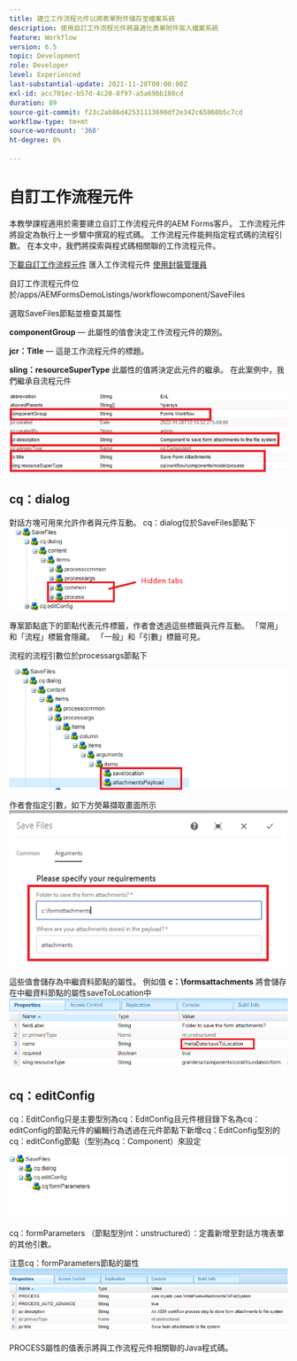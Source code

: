 ```yaml
---
title: 建立工作流程元件以將表單附件儲存至檔案系統
description: 使用自訂工作流程元件將最適化表單附件寫入檔案系統
feature: Workflow
version: 6.5
topic: Development
role: Developer
level: Experienced
last-substantial-update: 2021-11-28T00:00:00Z
exl-id: acc701ec-b57d-4c20-8f97-a5a69bb180cd
duration: 89
source-git-commit: f23c2ab86d42531113690df2e342c65060b5c7cd
workflow-type: tm+mt
source-wordcount: '360'
ht-degree: 0%

---
```


# 自訂工作流程元件

本教學課程適用於需要建立自訂工作流程元件的AEM Forms客戶。 工作流程元件將設定為執行上一步驟中撰寫的程式碼。 工作流程元件能夠指定程式碼的流程引數。 在本文中，我們將探索與程式碼相關聯的工作流程元件。


[下載自訂工作流程元件](assets/saveFiles.zip)
匯入工作流程元件 [使用封裝管理員](http://localhost:4502/crx/packmgr/index.jsp)

自訂工作流程元件位於/apps/AEMFormsDemoListings/workflowcomponent/SaveFiles

選取SaveFiles節點並檢查其屬性

**componentGroup**  — 此屬性的值會決定工作流程元件的類別。

**jcr：Title**  — 這是工作流程元件的標題。

**sling：resourceSuperType** 此屬性的值將決定此元件的繼承。 在此案例中，我們繼承自流程元件


![component-properties](assets/component-properties1.png)

## cq：dialog

對話方塊可用來允許作者與元件互動。 cq：dialog位於SaveFiles節點下
![cq-dialog](assets/cq-dialog.png)

專案節點底下的節點代表元件標籤，作者會透過這些標籤與元件互動。 「常用」和「流程」標籤會隱藏。 「一般」和「引數」標籤可見。

流程的流程引數位於processargs節點下

![process-args](assets/process-arguments.png)

作者會指定引數，如下方熒幕擷取畫面所示
![workflow-component](assets/custom-workflow-component.png)

這些值會儲存為中繼資料節點的屬性。 例如值 **c：\formsattachments** 將會儲存在中繼資料節點的屬性saveToLocation中
![save-location](assets/save-to-location.png)

## cq：editConfig

cq：EditConfig只是主要型別為cq：EditConfig且元件根目錄下名為cq：editConfig的節點元件的編輯行為透過在元件節點下新增cq：EditConfig型別的cq：editConfig節點（型別為cq：Component）來設定

![edit-config](assets/cq-edit-config.png)

cq：formParameters （節點型別nt：unstructured）：定義新增至對話方塊表單的其他引數。


注意cq：formParameters節點的屬性
![from-parameters-properties](assets/form-parameters-properties.png)

PROCESS屬性的值表示將與工作流程元件相關聯的Java程式碼。
